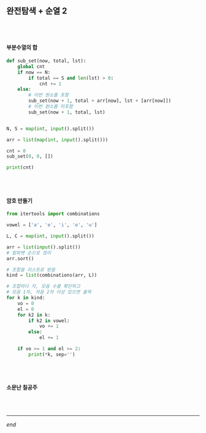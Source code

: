 ## 완전탐색 + 순열 2

<br>

<br>

#### 부분수열의 합

```python
def sub_set(now, total, lst):
    global cnt
    if now == N:
        if total == S and len(lst) > 0:
            cnt += 1
    else:
        # 이번 원소를 포함
        sub_set(now + 1, total + arr[now], lst + [arr[now]])
        # 이번 원소를 미포함
        sub_set(now + 1, total, lst)


N, S = map(int, input().split())

arr = list(map(int, input().split()))

cnt = 0
sub_set(0, 0, [])

print(cnt)

```

<br>

<br>

#### 암호 만들기

```python
from itertools import combinations

vowel = ['a', 'e', 'i', 'o', 'u']

L, C = map(int, input().split())

arr = list(input().split())
# 알파벳 순으로 정리
arr.sort()

# 조합을 리스트로 받음
kind = list(combinations(arr, L))

# 조합마다 자, 모음 수를 확인하고
# 모음 1자, 자음 2자 이상 있으면 출력
for k in kind:
    vo = 0
    el = 0
    for k2 in k:
        if k2 in vowel:
            vo += 1
        else:
            el += 1

    if vo >= 1 and el >= 2:
        print(*k, sep='')

```

<br>

<br>

#### 소문난 칠공주

```python

```

<br>

---

*end*